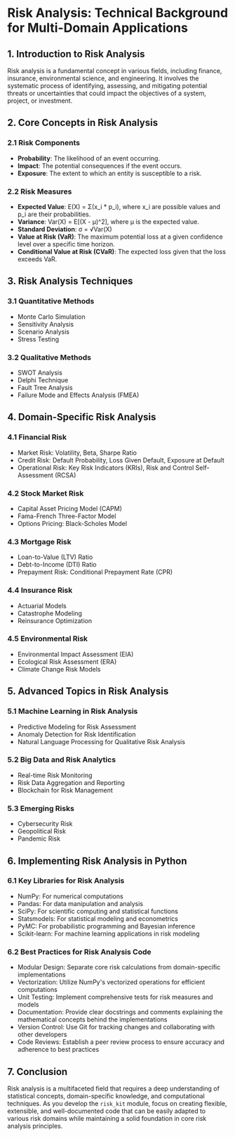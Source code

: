 # Risk Analysis: Technical Background for Multi-Domain Applications

## 1. Introduction to Risk Analysis

Risk analysis is a fundamental concept in various fields, including finance, insurance, environmental science, and engineering. It involves the systematic process of identifying, assessing, and mitigating potential threats or uncertainties that could impact the objectives of a system, project, or investment.

## 2. Core Concepts in Risk Analysis

### 2.1 Risk Components

- **Probability**: The likelihood of an event occurring.
- **Impact**: The potential consequences if the event occurs.
- **Exposure**: The extent to which an entity is susceptible to a risk.

### 2.2 Risk Measures

- **Expected Value**: E(X) = Σ(x_i * p_i), where x_i are possible values and p_i are their probabilities.
- **Variance**: Var(X) = E[(X - μ)^2], where μ is the expected value.
- **Standard Deviation**: σ = √Var(X)
- **Value at Risk (VaR)**: The maximum potential loss at a given confidence level over a specific time horizon.
- **Conditional Value at Risk (CVaR)**: The expected loss given that the loss exceeds VaR.

## 3. Risk Analysis Techniques

### 3.1 Quantitative Methods

- Monte Carlo Simulation
- Sensitivity Analysis
- Scenario Analysis
- Stress Testing

### 3.2 Qualitative Methods

- SWOT Analysis
- Delphi Technique
- Fault Tree Analysis
- Failure Mode and Effects Analysis (FMEA)

## 4. Domain-Specific Risk Analysis

### 4.1 Financial Risk

- Market Risk: Volatility, Beta, Sharpe Ratio
- Credit Risk: Default Probability, Loss Given Default, Exposure at Default
- Operational Risk: Key Risk Indicators (KRIs), Risk and Control Self-Assessment (RCSA)

### 4.2 Stock Market Risk

- Capital Asset Pricing Model (CAPM)
- Fama-French Three-Factor Model
- Options Pricing: Black-Scholes Model

### 4.3 Mortgage Risk

- Loan-to-Value (LTV) Ratio
- Debt-to-Income (DTI) Ratio
- Prepayment Risk: Conditional Prepayment Rate (CPR)

### 4.4 Insurance Risk

- Actuarial Models
- Catastrophe Modeling
- Reinsurance Optimization

### 4.5 Environmental Risk

- Environmental Impact Assessment (EIA)
- Ecological Risk Assessment (ERA)
- Climate Change Risk Models

## 5. Advanced Topics in Risk Analysis

### 5.1 Machine Learning in Risk Analysis

- Predictive Modeling for Risk Assessment
- Anomaly Detection for Risk Identification
- Natural Language Processing for Qualitative Risk Analysis

### 5.2 Big Data and Risk Analytics

- Real-time Risk Monitoring
- Risk Data Aggregation and Reporting
- Blockchain for Risk Management

### 5.3 Emerging Risks

- Cybersecurity Risk
- Geopolitical Risk
- Pandemic Risk

## 6. Implementing Risk Analysis in Python

### 6.1 Key Libraries for Risk Analysis

- NumPy: For numerical computations
- Pandas: For data manipulation and analysis
- SciPy: For scientific computing and statistical functions
- Statsmodels: For statistical modeling and econometrics
- PyMC: For probabilistic programming and Bayesian inference
- Scikit-learn: For machine learning applications in risk modeling

### 6.2 Best Practices for Risk Analysis Code

- Modular Design: Separate core risk calculations from domain-specific implementations
- Vectorization: Utilize NumPy's vectorized operations for efficient computations
- Unit Testing: Implement comprehensive tests for risk measures and models
- Documentation: Provide clear docstrings and comments explaining the mathematical concepts behind the implementations
- Version Control: Use Git for tracking changes and collaborating with other developers
- Code Reviews: Establish a peer review process to ensure accuracy and adherence to best practices

## 7. Conclusion

Risk analysis is a multifaceted field that requires a deep understanding of statistical concepts, domain-specific knowledge, and computational techniques. As you develop the `risk_kit` module, focus on creating flexible, extensible, and well-documented code that can be easily adapted to various risk domains while maintaining a solid foundation in core risk analysis principles.

